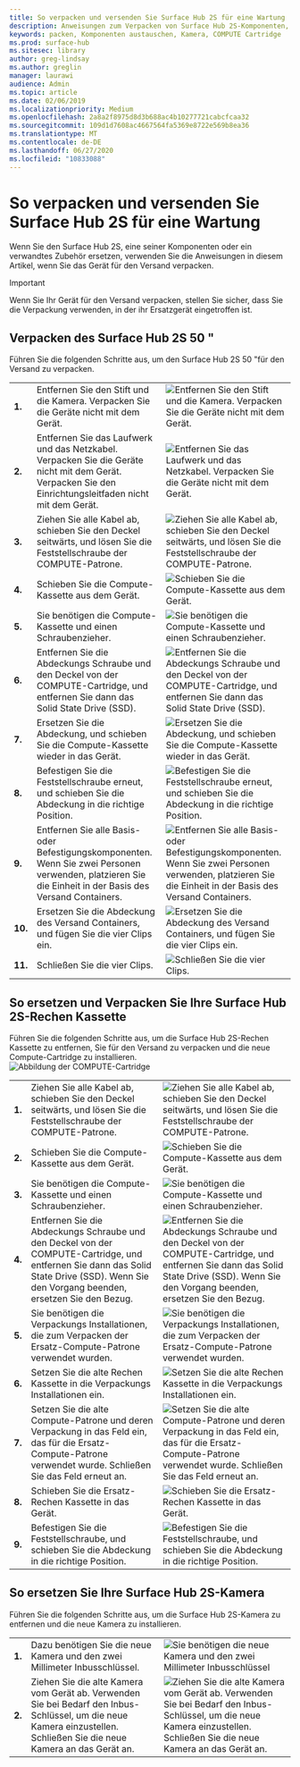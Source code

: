 ```yaml
---
title: So verpacken und versenden Sie Surface Hub 2S für eine Wartung
description: Anweisungen zum Verpacken von Surface Hub 2S-Komponenten, ersetzen der COMPUTE-Kassette und Austauschen der Kamera
keywords: packen, Komponenten austauschen, Kamera, COMPUTE Cartridge
ms.prod: surface-hub
ms.sitesec: library
author: greg-lindsay
ms.author: greglin
manager: laurawi
audience: Admin
ms.topic: article
ms.date: 02/06/2019
ms.localizationpriority: Medium
ms.openlocfilehash: 2a8a2f8975d8d3b688ac4b10277721cabcfcaa32
ms.sourcegitcommit: 109d1d7608ac4667564fa5369e8722e569b8ea36
ms.translationtype: MT
ms.contentlocale: de-DE
ms.lasthandoff: 06/27/2020
ms.locfileid: "10833088"
---
```

# So verpacken und versenden Sie Surface Hub 2S für eine Wartung

Wenn Sie den Surface Hub 2S, eine seiner Komponenten oder ein verwandtes Zubehör ersetzen, verwenden Sie die Anweisungen in diesem Artikel, wenn Sie das Gerät für den Versand verpacken. 

>[!IMPORTANT]  
>Wenn Sie Ihr Gerät für den Versand verpacken, stellen Sie sicher, dass Sie die Verpackung verwenden, in der ihr Ersatzgerät eingetroffen ist.  

##  <a name="how-to-pack-your-surface-hub-2s-50"></a>Verpacken des Surface Hub 2S 50 "

Führen Sie die folgenden Schritte aus, um den Surface Hub 2S 50 "für den Versand zu verpacken.


|   |                                                                                                                                                 |       |
| - | ----------------------------------------------------------------------------------------------------------------------------------------------- | ----- |
| **1.**  | Entfernen Sie den Stift und die Kamera. Verpacken Sie die Geräte nicht mit dem Gerät.                                                   | ![Entfernen Sie den Stift und die Kamera. Verpacken Sie die Geräte nicht mit dem Gerät.](images/surface-hub-2s-repack-2.png) |
| **2.**  | Entfernen Sie das Laufwerk und das Netzkabel. Verpacken Sie die Geräte nicht mit dem Gerät. Verpacken Sie den Einrichtungsleitfaden nicht mit dem Gerät. | ![Entfernen Sie das Laufwerk und das Netzkabel. Verpacken Sie die Geräte nicht mit dem Gerät.](images/surface-hub-2s-repack-3.png) |
| **3.**  | Ziehen Sie alle Kabel ab, schieben Sie den Deckel seitwärts, und lösen Sie die Feststellschraube der COMPUTE-Patrone.             | ![Ziehen Sie alle Kabel ab, schieben Sie den Deckel seitwärts, und lösen Sie die Feststellschraube der COMPUTE-Patrone.](images/surface-hub-2s-repack-5.png) |
| **4.**  | Schieben Sie die Compute-Kassette aus dem Gerät.                                                                     | ![Schieben Sie die Compute-Kassette aus dem Gerät.](images/surface-hub-2s-repack-6.png) |
| **5.**  | Sie benötigen die Compute-Kassette und einen Schraubenzieher.                                                           | ![Sie benötigen die Compute-Kassette und einen Schraubenzieher.](images/surface-hub-2s-repack-7.png)|
| **6.**  | Entfernen Sie die Abdeckungs Schraube und den Deckel von der COMPUTE-Cartridge, und entfernen Sie dann das Solid State Drive (SSD).    | ![Entfernen Sie die Abdeckungs Schraube und den Deckel von der COMPUTE-Cartridge, und entfernen Sie dann das Solid State Drive (SSD).](images/surface-hub-2s-repack-8.png)|
| **7.** | Ersetzen Sie die Abdeckung, und schieben Sie die Compute-Kassette wieder in das Gerät.                                            | ![Ersetzen Sie die Abdeckung, und schieben Sie die Compute-Kassette wieder in das Gerät.](images/surface-hub-2s-repack-9.png)|
| **8.**  | Befestigen Sie die Feststellschraube erneut, und schieben Sie die Abdeckung in die richtige Position.                                                      | ![Befestigen Sie die Feststellschraube erneut, und schieben Sie die Abdeckung in die richtige Position.](images/surface-hub-2s-repack-10.png)|
| **9.**  | Entfernen Sie alle Basis-oder Befestigungskomponenten. Wenn Sie zwei Personen verwenden, platzieren Sie die Einheit in der Basis des Versand Containers.    | ![Entfernen Sie alle Basis-oder Befestigungskomponenten. Wenn Sie zwei Personen verwenden, platzieren Sie die Einheit in der Basis des Versand Containers.](images/surface-hub-2s-repack-11.png)|
| **10.** | Ersetzen Sie die Abdeckung des Versand Containers, und fügen Sie die vier Clips ein.                                          | ![Ersetzen Sie die Abdeckung des Versand Containers, und fügen Sie die vier Clips ein.](images/surface-hub-2s-repack-12.png)|
| **11.** | Schließen Sie die vier Clips.                                                                                            | ![Schließen Sie die vier Clips.](images/surface-hub-2s-repack-13.png)|


##  <a name="how-to-replace-and-pack-your-surface-hub-2s-compute-cartridge"></a>So ersetzen und Verpacken Sie Ihre Surface Hub 2S-Rechen Kassette

Führen Sie die folgenden Schritte aus, um die Surface Hub 2S-Rechen Kassette zu entfernen, Sie für den Versand zu verpacken und die neue Compute-Cartridge zu installieren.<br>
    ![Abbildung der COMPUTE-Cartridge](images/surface-hub-2s-replace-cartridge-1.png)

|   |                                                                                                                                                 |       |
| - | ----------------------------------------------------------------------------------------------------------------------------------------------- | ----- |
| **1.** | Ziehen Sie alle Kabel ab, schieben Sie den Deckel seitwärts, und lösen Sie die Feststellschraube der COMPUTE-Patrone.                                            | ![Ziehen Sie alle Kabel ab, schieben Sie den Deckel seitwärts, und lösen Sie die Feststellschraube der COMPUTE-Patrone.](images/surface-hub-2s-replace-cartridge-2.png) |
| **2.**  | Schieben Sie die Compute-Kassette aus dem Gerät.                                                                                                    | ![Schieben Sie die Compute-Kassette aus dem Gerät.](images/surface-hub-2s-replace-cartridge-3.png) |
| **3.**  | Sie benötigen die Compute-Kassette und einen Schraubenzieher.                                                                                          | ![Sie benötigen die Compute-Kassette und einen Schraubenzieher.](images/surface-hub-2s-replace-cartridge-4.png) |
| **4.**  | Entfernen Sie die Abdeckungs Schraube und den Deckel von der COMPUTE-Cartridge, und entfernen Sie dann das Solid State Drive (SSD). Wenn Sie den Vorgang beenden, ersetzen Sie den Bezug. | ![Entfernen Sie die Abdeckungs Schraube und den Deckel von der COMPUTE-Cartridge, und entfernen Sie dann das Solid State Drive (SSD). Wenn Sie den Vorgang beenden, ersetzen Sie den Bezug.](images/surface-hub-2s-repack-8.png) |
| **5.**| Sie benötigen die Verpackungs Installationen, die zum Verpacken der Ersatz-Compute-Patrone verwendet wurden.                                              | ![Sie benötigen die Verpackungs Installationen, die zum Verpacken der Ersatz-Compute-Patrone verwendet wurden.](images/surface-hub-2s-replace-cartridge-6.png) |
| **6.**| Setzen Sie die alte Rechen Kassette in die Verpackungs Installationen ein.                                                                                      | ![Setzen Sie die alte Rechen Kassette in die Verpackungs Installationen ein.](images/surface-hub-2s-replace-cartridge-7.png) |
| **7.** | Setzen Sie die alte Compute-Patrone und deren Verpackung in das Feld ein, das für die Ersatz-Compute-Patrone verwendet wurde. Schließen Sie das Feld erneut an.             | ![Setzen Sie die alte Compute-Patrone und deren Verpackung in das Feld ein, das für die Ersatz-Compute-Patrone verwendet wurde. Schließen Sie das Feld erneut an.](images/surface-hub-2s-replace-cartridge-8.png)|
| **8.**| Schieben Sie die Ersatz-Rechen Kassette in das Gerät.                                                                                          | ![Schieben Sie die Ersatz-Rechen Kassette in das Gerät.](images/surface-hub-2s-replace-cartridge-9.png) |
| **9.**| Befestigen Sie die Feststellschraube, und schieben Sie die Abdeckung in die richtige Position.                                                                                         | ![Befestigen Sie die Feststellschraube, und schieben Sie die Abdeckung in die richtige Position.](images/surface-hub-2s-replace-cartridge-10.png) |

##  <a name="how-to-replace-your-surface-hub-2s-camera"></a>So ersetzen Sie Ihre Surface Hub 2S-Kamera

Führen Sie die folgenden Schritte aus, um die Surface Hub 2S-Kamera zu entfernen und die neue Kamera zu installieren.


|   |                                                                                                                                                 |       |
| - | ----------------------------------------------------------------------------------------------------------------------------------------------- | ----- |
| **1.** | Dazu benötigen Sie die neue Kamera und den zwei Millimeter Inbusschlüssel.                                             |![Sie benötigen die neue Kamera und den zwei Millimeter Inbusschlüssel](images/surface-hub-2s-replace-camera-1.png)  |
| **2.**  |  Ziehen Sie die alte Kamera vom Gerät ab. Verwenden Sie bei Bedarf den Inbus-Schlüssel, um die neue Kamera einzustellen. Schließen Sie die neue Kamera an das Gerät an. | ![Ziehen Sie die alte Kamera vom Gerät ab. Verwenden Sie bei Bedarf den Inbus-Schlüssel, um die neue Kamera einzustellen. Schließen Sie die neue Kamera an das Gerät an.](images/surface-hub-2s-replace-camera-2.png) |
